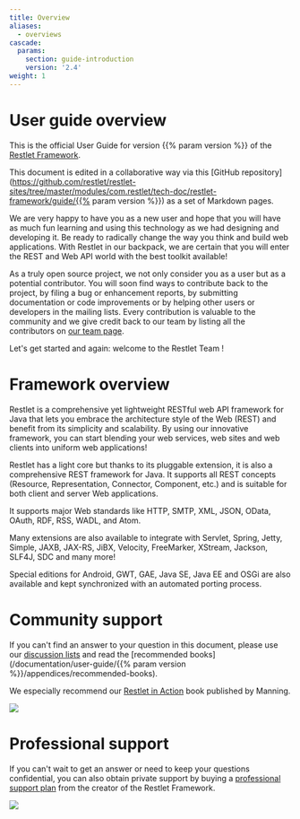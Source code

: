 ```yaml
---
title: Overview
aliases:
  - overviews
cascade:
  params:
    section: guide-introduction
    version: '2.4'
weight: 1
---
```

# User guide overview

This is the official User Guide for version {{% param version %}} of the [Restlet Framework](/).

This document is edited in a collaborative way via this
[GitHub repository](https://github.com/restlet/restlet-sites/tree/master/modules/com.restlet/tech-doc/restlet-framework/guide/{{% param version %}})
as a set of Markdown pages.

We are very happy to have you as a new user and hope that you will have
as much fun learning and using this technology as we had designing and
developing it. Be ready to radically change the way you think and build
web applications. With Restlet in our backpack, we are certain that you
will enter the REST and Web API world with the best toolkit available!

As a truly open source project, we not only consider you as a user but
as a potential contributor. You will soon find ways to contribute back
to the project, by filing a bug or enhancement reports, by submitting
documentation or code improvements or by helping other users or
developers in the mailing lists. Every contribution is valuable to the
community and we give credit back to our team by listing all the
contributors on [our team page](/company/#meetup).

Let's get started and again: welcome to the Restlet Team !

# Framework overview

Restlet is a comprehensive yet lightweight RESTful web API framework for
Java that lets you embrace the architecture style of the Web (REST) and
benefit from its simplicity and scalability. By using our
innovative framework, you can start blending your web services, web
sites and web clients into uniform web applications!

Restlet has a light core but thanks to its pluggable extension, it is
also a comprehensive REST framework for Java. It supports all REST
concepts (Resource, Representation, Connector, Component, etc.) and is
suitable for both client and server Web applications.

It supports major Web standards like HTTP, SMTP, XML, JSON, OData, OAuth,
RDF, RSS, WADL, and Atom.

Many extensions are also available to integrate
with Servlet, Spring, Jetty, Simple, JAXB, JAX-RS, JiBX, Velocity,
FreeMarker, XStream, Jackson, SLF4J, SDC and many more!

Special editions for Android, GWT, GAE, Java SE, Java EE and OSGi are also
available and kept synchronized with an automated porting process.

# Community support

If you can't find an answer to your question in this document, please
use our [discussion lists](https://groups.google.com/a/restlet.org/forum/#!forum/framework-discuss)
and read the [recommended books](/documentation/user-guide/{{% param version %}}/appendices/recommended-books).

We especially recommend our [Restlet in Action](http://www.amazon.com/gp/product/193518234X/ref=as_li_tf_tl?ie=UTF8&camp=1789&creative=9325&creativeASIN=193518234X&linkCode=as2&tag=restlet-20)
book published by Manning.

![](../images/restlet-in-action.png)

# Professional support

If you can't wait to get an answer or need to keep your questions confidential,
you can also obtain private support by buying a [professional support plan](http://restlet.com/company/#inTouch)
from the creator of the Restlet Framework.

![](../images/logo-restlet.png)
